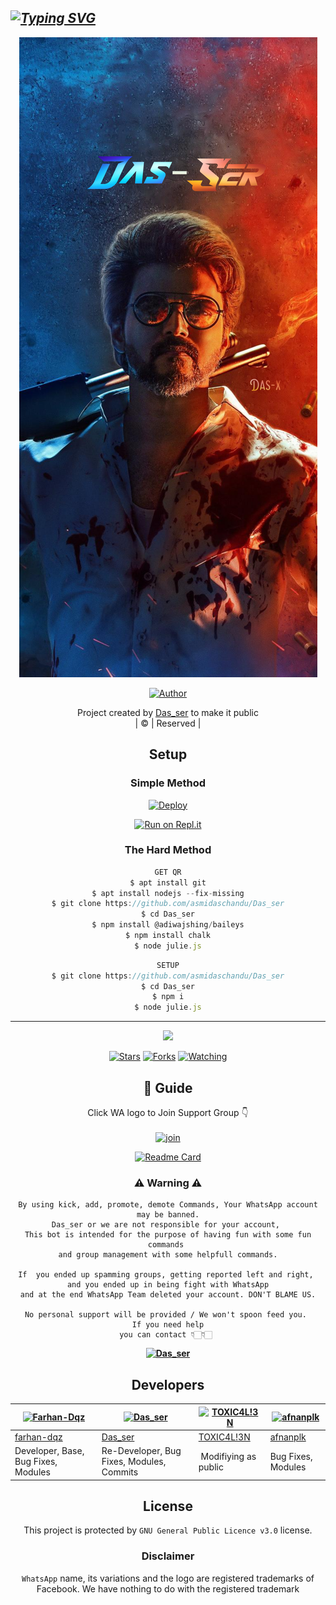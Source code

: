 ## _[![Typing SVG](https://readme-typing-svg.herokuapp.com?font=Rockstar-ExtraBold&color=V33A6A&lines=WELCOME+TO+Dαട_ടҽr+WA++BOT++REPO;BOT+OWNER+Dαട)](https://git.io/typing-svg)_

<div align="center">

 </a>
</p>
<div align="center">
  <p align="center">
<img src=photo/amalser.png>
</p>
  <p align="center">
<a href="https://github.com/asmidaschandu"><img title="Author" src="https://img.shields.io/badge/Author-asmidaschandu/Das_ser?color=blue&style=for-the-badge&logo=whatsapp"></a>
</p>
</div>
<p align="center">
Project created by <a href="https://github.com/asmidaschandu">Das_ser</a> to make it public
    <br>
       | © |
        Reserved |
    <br> 
</p>

## Setup
<div align="center"> 


  ### Simple Method
  
[![Deploy](https://www.herokucdn.com/deploy/button.svg)](https://heroku.com/deploy?template=https://github.com/asmidaschandu/Das_ser)



  
[![Run on Repl.it](https://repl.it/badge/github/quiec/whatsAlfa)](https://replit.com/@asmidaschandu/Dasser)
  
### The Hard Method
```js
GET QR
$ apt install git
$ apt install nodejs --fix-missing
$ git clone https://github.com/asmidaschandu/Das_ser
$ cd Das_ser
$ npm install @adiwajshing/baileys
$ npm install chalk
$ node julie.js
```
      
```js
SETUP
$ git clone https://github.com/asmidaschandu/Das_ser
$ cd Das_ser
$ npm i
$ node julie.js
```

----

  <p align="center">
  <a href="httsp://github.com/asmidaschandu/Das_ser">
    
<a href="https://github.com/asmidaschandu/followers">
<img src="https://img.shields.io/github/repo-size/asmidaschandu/Das_ser?color=green&label=Repo%20total%20size&style=plastic">
<p align="center">
<a href="https://github.com/Amal-ser/followers"
<img title="Followers" src="https://img.shields.io/github/followers/Amal-ser?color=blue&style=flat-square"></a>
<a href="https://github.com/asmidaschandu/Das_ser/stargazers/"><img title="Stars" src="https://img.shields.io/github/stars/Amal-ser/Amalser?color=blue&style=flat-square"></a>
<a href="https://github.com/asmidaschandu/Das_ser/network/members"><img title="Forks" src="https://img.shields.io/github/forks/Amal-ser/Amalser?color=blue&style=flat-square"></a>
<a href="https://github.com/asmidaschandu/Das_ser/watchers"><img title="Watching" src="https://img.shields.io/github/watchers/Amal-ser/Amalser?label=Watchers&color=blue&style=flat-square"></a>
</p>

## 📢 Guide
Click WA logo to Join Support Group 👇
    <br>
<br>
  [![join](https://github.com/Alien-alfa/PublicBot/blob/main/wlogo.svg.png)](https://chat.whatsapp.com/CoXJILbV5lt887ecbBP9VL)
  <div align="center">
       
  [![Readme Card](https://github-readme-stats.vercel.app/api/pin/?username=asmidaschandu&repo=Das_ser&theme=nightowl)](https://github.com/asmidaschandu/Das_ser)
  </div>
    
### ⚠ Warning ⚠

```
By using kick, add, promote, demote Commands, Your WhatsApp account may be banned.
Das_ser or we are not responsible for your account, 
This bot is intended for the purpose of having fun with some fun commands 
and group management with some helpfull commands.

If  you ended up spamming groups, getting reported left and right, 
and you ended up in being fight with WhatsApp
and at the end WhatsApp Team deleted your account. DON'T BLAME US.

No personal support will be provided / We won't spoon feed you. 
If you need help
you can contact 👇🏻👇🏻 
```
**[![Das_ser](https://www.linkpicture.com/q/WHTSPP-LOGO.png)](http://wa.me/919895828468?text=Can%20you%20help%20bro)**

## Developers
  <div align="center">
    
  [![Farhan-Dqz](https://github.com/farhan-dqz.png?size=100)](https://github.com/farhan-dqz) | [![Das_ser](https://github.com/asmidaschandu.png?size=100)](https://github.com/asmidaschandu) |  [![TOXIC4L!3N](https://github.com/Alien-alfa.png?size=100)](https://github.com/AI-VIKI) | [![afnanplk](https://github.com/afnanplk.png?size=100)](https://github.com/afnanplk) 
----|----|----|----
[farhan-dqz](https://github.com/farhan-dqz) | [Das_ser](https://github.com/Das_ser) | [TOXIC4L!3N](https://github.com/AI-VIKI) | [afnanplk](https://github.com/afnanplk) 
Developer, Base, Bug Fixes, Modules| Re-Developer, Bug Fixes, Modules, Commits |  Modifiying  as   public | Bug Fixes, Modules 
  </div>
    


## License
This project is protected by `GNU General Public Licence v3.0` license.

### Disclaimer
`WhatsApp` name, its variations and the logo are registered trademarks of Facebook. We have nothing to do with the registered trademark
